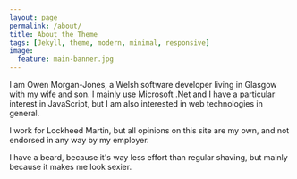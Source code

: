 ```yaml
---
layout: page
permalink: /about/
title: About the Theme
tags: [Jekyll, theme, modern, minimal, responsive]
image:
  feature: main-banner.jpg
---
```


I am Owen Morgan-Jones, a Welsh software developer living in Glasgow
with my wife and son. I mainly use Microsoft .Net and I have a 
particular interest in JavaScript, but I am also interested in
web technologies in general.

I work for Lockheed Martin, but all opinions on this site are my own,
and not endorsed in any way by my employer.

I have a beard, because it's way less effort than regular shaving, but
mainly because it makes me look sexier.